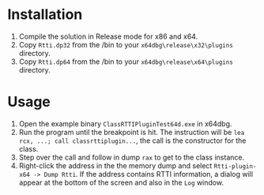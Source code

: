 # Installation 

1. Compile the solution in Release mode for x86 and x64.
2. Copy `Rtti.dp32` from the /bin to your `x64dbg\release\x32\plugins` directory.
3. Copy `Rtti.dp64` from the /bin to your `x64dbg\release\x64\plugins` directory.

# Usage

1. Open the example binary `ClassRTTIPluginTest64d.exe` in x64dbg.
2. Run the program until the breakpoint is hit. The instruction will be `lea rcx, ...; call classrttiplugin...`, the call is the constructor for the class.
3. Step over the call and follow in dump `rax` to get to the class instance. 
4. Right-click the address in the the memory dump and select `Rtti-plugin-x64 -> Dump Rtti`.  If the address contains RTTI information, a dialog will appear at the bottom of the screen and also in the `Log` window.